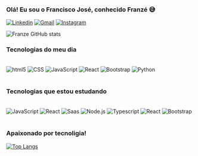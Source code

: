 

### Olá! Eu sou o Francisco José, conhecido Franzé 😅

[![Linkedin](https://img.shields.io/badge/Gmail-D14836?style=for-the-badge&logo=gmail&logoColor=white)]() [![Gmail](https://img.shields.io/badge/LinkedIn-0077B5?style=for-the-badge&logo=linkedin&logoColor=white)](https://www.linkedin.com/in/francisco-josé-3bba69228/) [![Instagram](https://img.shields.io/badge/Instagram-E4405F?style=for-the-badge&logo=instagram&logoColor=white)](https://www.instagram.com/franchico.96/francisco-josé-3bba69228/)

![Franze GitHub stats](https://github-readme-stats.vercel.app/api?username=franciscojose96&show_icons=true&theme=dark)

### Tecnologias do meu dia

<div style="display: inline_block"><br/>
    <img align="center" alt="html5" src="https://img.shields.io/badge/HTML5-E34F26?style=for-the-badge&logo=html5&logoColor=white">
    <img align="center" alt="CSS" src="https://img.shields.io/badge/CSS3-1572B6?style=for-the-badge&logo=css3&logoColor=white">
    <img align="center" alt="JavaScript" src="https://img.shields.io/badge/JavaScript-F7DF1E?style=for-the-badge&logo=javascript&logoColor=black">
    <img align="center" alt="React" src="https://img.shields.io/badge/React-20232A?style=for-the-badge&logo=react&logoColor=61DAFB">
    <img align="center" alt="Bootstrap" src="https://img.shields.io/badge/Bootstrap-563D7C?style=for-the-badge&logo=bootstrap&logoColor=white">
    <img align="center" alt="Python" src="https://img.shields.io/badge/Python-14354C?style=for-the-badge&logo=python&logoColor=white">
    
</div><br>

### Tecnologias que estou estudando

<div style="display: inline_block"><br/>
    <img align="center" alt="JavaScript" src="https://img.shields.io/badge/JavaScript-F7DF1E?style=for-the-badge&logo=javascript&logoColor=black">
    <img align="center" alt="React" src="https://img.shields.io/badge/React-20232A?style=for-the-badge&logo=react&logoColor=61DAFB">
    <img align="center" alt="Saas" src="https://img.shields.io/badge/Sass-CC6699?style=for-the-badge&logo=sass&logoColor=white">
    <img align="center" alt="Node.js" src="https://img.shields.io/badge/Node.js-43853D?style=for-the-badge&logo=node.js&logoColor=white">
    <img align="center" alt="Typescript" src="https://img.shields.io/badge/TypeScript-007ACC?style=for-the-badge&logo=typescript&logoColor=white">
    <img align="center" alt="React" src="https://img.shields.io/badge/React-20232A?style=for-the-badge&logo=react&logoColor=61DAFB">
    <img align="center" alt="Bootstrap" src="https://img.shields.io/badge/Bootstrap-563D7C?style=for-the-badge&logo=bootstrap&logoColor=white">
    
</div><br>

### Apaixonado por tecnoligia! 

[![Top Langs](https://github-readme-stats.vercel.app/api/top-langs/?username=franciscojose96)](https://github.com/anuraghazra/github-readme-stats)

